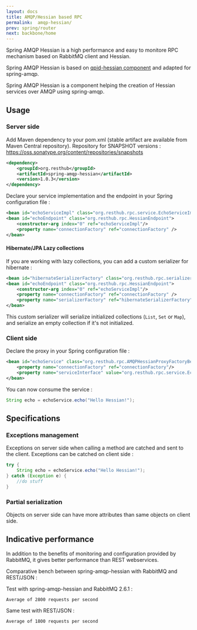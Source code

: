 ```yaml
---
layout: docs
title: AMQP/Hessian based RPC
permalink:  amqp-hessian/
prev: spring/router
next: backbone/home
---
```


<div class="toc"></div>

Spring AMQP Hessian is a high performance and easy to monitore RPC mechanism based on RabbitMQ client and Hessian.

Spring AMQP Hessian is based on [qpid-hessian component](https://github.com/ebourg/qpid-hessian)
and adapted for spring-amqp.

Spring AMQP Hessian is a component helping the creation of Hessian services over AMQP
using spring-amqp.


## Usage

### Server side

Add Maven dependency to your pom.xml (stable artifact are available from Maven Central repository).
Repository for SNAPSHOT versions : <https://oss.sonatype.org/content/repositories/snapshots>

```xml
<dependency>
    <groupId>org.resthub</groupId>
    <artifactId>spring-amqp-hessian</artifactId>
    <version>1.0.3</version>
</dependency>
```

Declare your service implementation and the endpoint in your Spring configuration file :

```xml
<bean id="echoServiceImpl" class="org.resthub.rpc.service.EchoServiceImpl"/>
<bean id="echoEndpoint" class="org.resthub.rpc.HessianEndpoint">
    <constructor-arg index="0" ref="echoServiceImpl"/>
    <property name="connectionFactory" ref="connectionFactory" />
</bean>
```

#### Hibernate/JPA Lazy collections

If you are working with lazy collections, you can add a custom serializer for hibernate :

```xml
<bean id="hibernateSerializerFactory" class="org.resthub.rpc.serializer.HibernateSerializerFactory" />
<bean id="echoEndpoint" class="org.resthub.rpc.HessianEndpoint">
    <constructor-arg index="0" ref="echoServiceImpl"/>
    <property name="connectionFactory" ref="connectionFactory" />
    <property name="serializerFactory" ref="hibernateSerializerFactory" />
</bean>
```

This custom serializer will serialize initialized collections (`List`, `Set` or `Map`), and serialize an
empty collection if it's not initialized.


### Client side

Declare the proxy in your Spring configuration file :

```xml
<bean id="echoService" class="org.resthub.rpc.AMQPHessianProxyFactoryBean">
    <property name="connectionFactory" ref="connectionFactory"/>
    <property name="serviceInterface" value="org.resthub.rpc.service.EchoService"/>
</bean>
```

You can now consume the service :

```java
String echo = echoService.echo("Hello Hessian!");
```

## Specifications

### Exceptions management

Exceptions on server side when calling a method are catched and sent to the client.
Exceptions can be catched on client side :

```java
try {
    String echo = echoService.echo("Hello Hessian!");
} catch (Exception e) {
    //do stuff
}
```

### Partial serialization

Objects on server side can have more attributes than same objects on client side.

## Indicative performance

In addition to the benefits of monitoring and configuration provided by RabbitMQ,
it gives better performance than REST webservices.

Comparative bench between spring-amqp-hessian with RabbitMQ and REST/JSON :

Test with spring-amqp-hessian and RabbitMQ 2.6.1 :

```
Average of 2800 requests per second
```

Same test with REST/JSON :

```
Average of 1800 requests per second
```